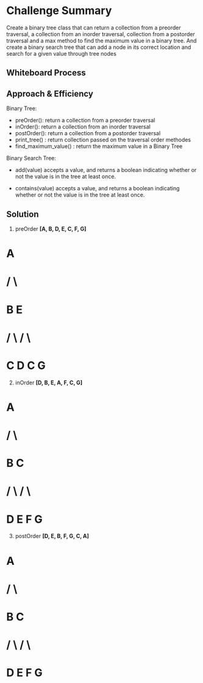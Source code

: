 # Challenge Summary
Create a binary tree class that can return a collection from a preorder traversal, a collection from an inorder traversal, collection from a postorder traversal and a max method to find the maximum value in a binary tree.
And create a binary search tree that can add a node in its correct location and search for a given value through tree nodes
## Whiteboard Process
<!-- Embedded whiteboard image -->

## Approach & Efficiency
Binary Tree:
- preOrder(): return a collection from a preorder traversal
- inOrder():  return a collection from an inorder traversal
- postOrder():  return a collection from a postorder traversal
- print_tree() :  return collection passed on the traversal order methodes 
- find_maximum_value() : return the maximum value in a Binary Tree


Binary Search Tree:

-  add(value) accepts a value, and returns a boolean indicating whether or not the value is in the tree at least once.

- contains(value) accepts a value, and returns a boolean indicating whether or not the value is in the tree at least once.

## Solution

1. preOrder
**[A, B, D, E, C, F, G]**
#               A          
#            /     \
#          B         E  
#         /  \     /   \
#        C    D   C     G 


2. inOrder
**[D, B, E, A, F, C, G]**
#               A          
#            /     \
#          B         C  
#         /  \     /   \
#        D    E   F     G 


3. postOrder
**[D, E, B, F, G, C, A]**
#               A          
#            /     \
#          B         C  
#         /  \     /   \
#        D    E   F     G 
